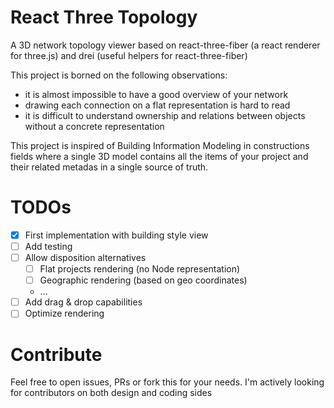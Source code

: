 # React Three Topology
A 3D network topology viewer based on react-three-fiber (a react renderer for three.js) and drei (useful helpers for react-three-fiber)

This project is borned on the following observations: 
- it is almost impossible to have a good overview of your network
- drawing each connection on a flat representation is hard to read
- it is difficult to understand ownership and relations between objects without a concrete representation

This project is inspired of Building Information Modeling in constructions fields where a single 3D model contains all the items of your project and their related metadas in a single source of truth.

# TODOs
- [X] First implementation with building style view
- [ ] Add testing
- [ ] Allow disposition alternatives
  - [ ] Flat projects rendering (no Node representation)
  - [ ] Geographic rendering (based on geo coordinates)
  - ...
- [ ] Add drag & drop capabilities
- [ ] Optimize rendering

# Contribute
Feel free to open issues, PRs or fork this for your needs. I'm actively looking for contributors on both design and coding sides